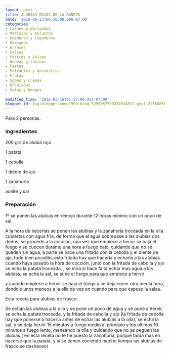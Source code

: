 ```yaml
---
layout: post
title: ALUBIAS ROJAS DE LA BAÑEZA
date: '2010-06-23T06:30:00.000-07:00'
categories:
- Carnes y derivados
- Mariscos y moluscos
- Verduras y legumbres
- Pescados
- Arroces
- Salsas
- Postres y dulces
- Huevos y lácteos
- Pastas
- Entrantes y bocadillos
- Frutas
- Sopas y cremas
- Ensaladas
- Setas y hongos
 
modified_time: '2016-03-16T01:53:06.915-07:00'
blogger_id: tag:blogger.com,1999:blog-5299957599287034512.post-2256085699096602388
---
```


Para 2 personas.

<h3>Ingredientes</h3>

200 grs de alubia roja

1 patata

1 cebolla

1 diente de ajo

1 zanahoria

aceite y sal

<h3>Preparación</h3>

1&ordm; se ponen las alubias en remojo durante 12 horas minimo con un poco de sal.

A la hora de hacerlas se ponen las alubias y la zanahoria troceada en la olla cubiertas con agua fria, de forma que el agua sobrepase a las alubias dos dedos, se procede a la cocción, una vez que empiece a hervir se baja el fuego y se cuecen durante una hora a fuego bajo, cuidando que no se queden sin agua, a parte se hace una fritada con la cebolla y el diente de ajo, todo bien picadito, esta fritada hay que hacerla y echarla a las alubias cuando haya pasado la hora de cocción, junto con la fritada de cebolla y ajo se echa la patata troceada, , se mira si hace falta echar mas agua a las alubias, se echa la sal, se sube el fuego para que empiece a hervir

y cuando empiece a hervir se baja el fuego y se deja cocer otra media hora, dandole unos meneos a la olla de vez en cuando para que espese la salsa.

Esta receta para alubias de frasco:

Se echan las alubias a la olla y se pone un poco de agua y se pone a hervir, se echa la patata troceada, y la fritada de cebolla y ajo (la fritada de cebolla hay que ponerse a hacerla antes de echar las alubias a la olla), se echa la sal, y se deja hervir 15 minutos a fuego medio al principio y los ultimos 10 minutos a fuego lento, meneando la olla y cuidando que no se peguen las alubias.( en esta receta no te he puesto la zanahoria, porque tarda mas en hacerse que la patata, y si se tienen cociendo mucho tiempo las alubias de frasco se deshacen)

